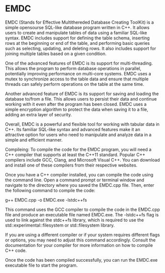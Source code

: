 # EMDC
EMDC (Stands for Effective Multithereded Database Creating ToolKit) is a simple opensourse SQL-like database program written in C++. It allows users to create and manipulate tables of data using a familiar SQL-like syntax.
EMDC includes support for defining the table schema, inserting rows at the beginning or end of the table, and performing basic queries such as selecting, updating, and deleting rows. It also includes support for joining multiple tables based on a given condition.

One of the advanced features of EMDC is its support for multi-threading. This allows the program to perform database operations in parallel, potentially improving performance on multi-core systems. EMDC uses a mutex to synchronize access to the table data and ensure that multiple threads can safely perform operations on the table at the same time.

Another advanced feature of EMDC is its support for saving and loading the database to/from a file. This allows users to persist their data and continue working with it even after the program has been closed. EMDC uses a simple encryption algorithm to protect the data when saving it to a file, adding an extra layer of security.

Overall, EMDC is a powerful and flexible tool for working with tabular data in C++. Its familiar SQL-like syntax and advanced features make it an attractive option for users who need to manipulate and analyze data in a simple and efficient manner.

Compileing: 
To compile the code for the EMDC program, you will need a C++ compiler that supports at least the C++11 standard. Popular C++ compilers include GCC, Clang, and Microsoft Visual C++. You can download and install one of these compilers from their respective websites.

Once you have a C++ compiler installed, you can compile the code using the command line. Open a command prompt or terminal window and navigate to the directory where you saved the EMDC.cpp file. Then, enter the following command to compile the code:

g++ EMDC.cpp -o EMDC.exe -lstdc++fs

This command uses the GCC compiler to compile the code in the EMDC.cpp file and produce an executable file named EMDC.exe. The -lstdc++fs flag is used to link against the stdc++fs library, which is required to use the std::experimental::filesystem or std::filesystem library.

If you are using a different compiler or if your system requires different flags or options, you may need to adjust this command accordingly. Consult the documentation for your compiler for more information on how to compile C++ code.

Once the code has been compiled successfully, you can run the EMDC.exe executable file to start the program.
